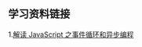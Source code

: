 ## 学习资料链接
  1.[解读 JavaScript 之事件循环和异步编程](https://www.oschina.net/translate/how-does-javascript-actually-work-part-4)